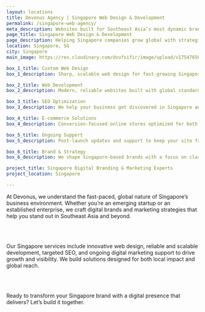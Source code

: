 ```yaml
---
layout: locations
title: Devonus Agency | Singapore Web Design & Development
permalink: /singapore-web-agency/
meta_description: Websites built for Southeast Asia’s most dynamic brands.
page_title: Singapore Web Design & Development
page_description: Helping Singapore companies grow global with strategic, scalable web solutions.
location: Singapore, SG
city: Singapore
main_image: https://res.cloudinary.com/dvufsifir/image/upload/v1754765660/singapore_keedmq.webp

box_1_title: Custom Web Design
box_1_description: Sharp, scalable web design for fast-growing Singapore brands ready to stand out online.

box_2_title: Web Development
box_2_description: Modern, reliable websites built with global standards and local relevance.

box_3_title: SEO Optimization
box_3_description: We help your business get discovered in Singapore and across Southeast Asia.

box_4_title: E-commerce Solutions
box_4_description: Conversion-focused online stores optimized for both UX and scale.

box_5_title: Ongoing Support
box_5_description: Post-launch updates and support to keep your site fast and future-ready.

box_6_title: Brand & Strategy
box_6_description: We shape Singapore-based brands with a focus on clarity, positioning, and long-term growth.

project_title: Singapore Digital Branding & Marketing Experts  
project_location: Singapore

---
```


At Devonus, we understand the fast-paced, global nature of Singapore’s business environment. Whether you’re an emerging startup or an established enterprise, we craft digital brands and marketing strategies that help you stand out in Southeast Asia and beyond.

<br>  
<br>

Our Singapore services include innovative web design, reliable and scalable development, targeted SEO, and ongoing digital marketing support to drive growth and visibility. We build solutions designed for both local impact and global reach.

<br>  
<br>

Ready to transform your Singapore brand with a digital presence that delivers? Let’s build it together.
